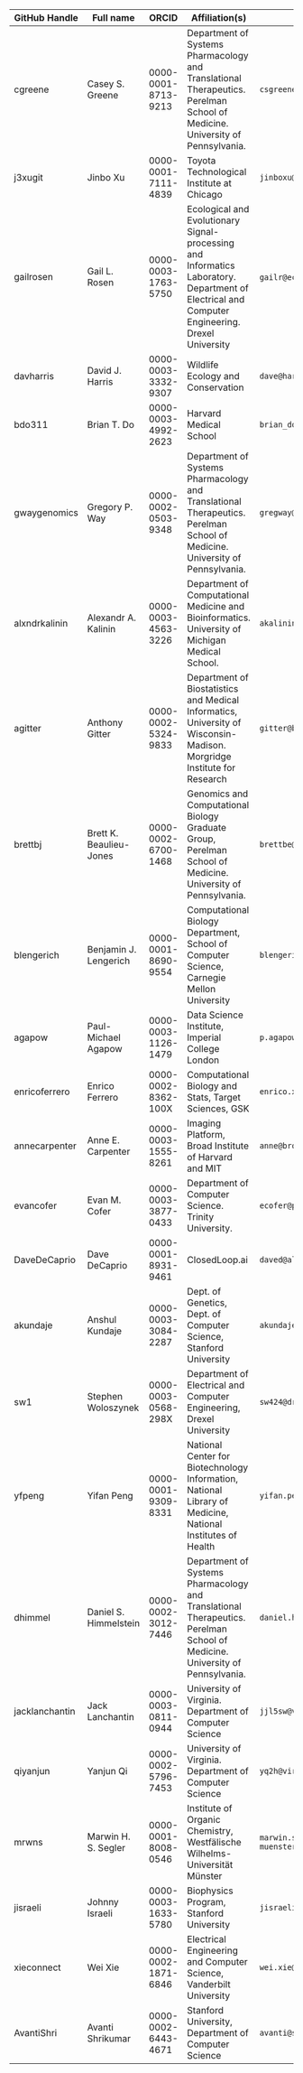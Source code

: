 | GitHub Handle | Full name | ORCID  | Affiliation(s)  | Email | Approve | Grants to Cite |
|---------------|-----------|--------|-----------------|-------|---------|----------------|
| cgreene | Casey S. Greene | 0000-0001-8713-9213 | Department of Systems Pharmacology and Translational Therapeutics. Perelman School of Medicine. University of Pennsylvania. | `csgreene@upenn.edu` | Yes | Gordon and Betty Moore Foundation GBMF 4552 |
| j3xugit | Jinbo Xu | 0000-0001-7111-4839 | Toyota Technological Institute at Chicago | `jinboxu@gmail.com` | yes | NIH R01GM089753,  NSF/BIO-1564955 |
| gailrosen | Gail L. Rosen | 0000-0003-1763-5750 | Ecological and Evolutionary Signal-processing and Informatics Laboratory.  Department of Electrical and Computer Engineering. Drexel University | `gailr@ece.drexel.edu` | Yes | NSF 1245632 |
| davharris | David J. Harris | 0000-0003-3332-9307 | Wildlife Ecology and Conservation | `dave@harris-research.me` | Yes  | Gordon and Betty Moore Foundation GBMF 4563 |
| bdo311 | Brian T. Do | 0000-0003-4992-2623 | Harvard Medical School | `brian_do@hms.harvard.edu` | Yes     | NIGMS T32GM007753  |
| gwaygenomics | Gregory P. Way | 0000-0002-0503-9348 | Department of Systems Pharmacology and Translational Therapeutics. Perelman School of Medicine. University of Pennsylvania. | `gregway@upenn.edu` | Yes | |
| alxndrkalinin | Alexandr A. Kalinin | 0000-0003-4563-3226 | Department of Computational Medicine and Bioinformatics. University of Michigan Medical School. | `akalinin@umich.edu` | Yes | |
| agitter | Anthony Gitter | 0000-0002-5324-9833 | Department of Biostatistics and Medical Informatics, University of Wisconsin-Madison. Morgridge Institute for Research | `gitter@biostat.wisc.edu` | Yes | NIH/NIAID U54AI117924 |
| brettbj | Brett K. Beaulieu-Jones | 0000-0002-6700-1468 | Genomics and Computational Biology Graduate Group, Perelman School of Medicine. University of Pennsylvania. | `brettbe@upenn.edu` | YES | NIH AI116794 |
| blengerich | Benjamin J. Lengerich | 0000-0001-8690-9554 | Computational Biology Department, School of Computer Science, Carnegie Mellon University | `blengeri@cs.cmu.edu` | Yes | |
| agapow | Paul-Michael Agapow | 0000-0003-1126-1479 | Data Science Institute, Imperial College London | `p.agapow@imperial.ac.uk` | Yes | |
| enricoferrero | Enrico Ferrero | 0000-0002-8362-100X | Computational Biology and Stats, Target Sciences, GSK | `enrico.x.ferrero@gsk.com` | Yes | |
| annecarpenter | Anne E. Carpenter | 0000-0003-1555-8261 | Imaging Platform, Broad Institute of Harvard and MIT | `anne@broadinstitute.org` | Yes | NIH R01GM089652 |
| evancofer | Evan M. Cofer | 0000-0003-3877-0433 | Department of Computer Science. Trinity University. | `ecofer@princeton.edu` | Yes | NSF MRI-ACI-1531594 |
| DaveDeCaprio | Dave DeCaprio | 0000-0001-8931-9461 | ClosedLoop.ai | `daved@alum.mit.edu` | Yes | |
| akundaje | Anshul Kundaje | 0000-0003-3084-2287 | Dept. of Genetics, Dept. of Computer Science, Stanford University | `akundaje@stanford.edu` | Yes | NIH DP2GM123485 |
| sw1 | Stephen Woloszynek | 0000-0003-0568-298X | Department of Electrical and Computer Engineering, Drexel University | `sw424@drexel.edu` | Yes | |
| yfpeng | Yifan Peng | 0000-0001-9309-8331 | National Center for Biotechnology Information, National Library of Medicine, National Institutes of Health | `yifan.peng@nih.gov` | Yes | National Institutes of Health Intramural Research Program and National Library of Medicine |
| dhimmel | Daniel S. Himmelstein | 0000-0002-3012-7446 | Department of Systems Pharmacology and Translational Therapeutics. Perelman School of Medicine. University of Pennsylvania. | `daniel.himmelstein@gmail.com` | Yes | Gordon and Betty Moore Foundation GBMF 4552 |
| jacklanchantin | Jack Lanchantin | 0000-0003-0811-0944 | University of Virginia. Department of Computer Science | `jjl5sw@virginia.edu` | Yes |  |
| qiyanjun | Yanjun Qi | 0000-0002-5796-7453 | University of Virginia. Department of Computer Science | `yq2h@virginia.edu` | Yes |  |
| mrwns | Marwin H. S. Segler | 0000-0001-8008-0546 | Institute of Organic Chemistry, Westfälische Wilhelms-Universität Münster | `marwin.segler@uni-muenster.de` | Yes |  |
| jisraeli | Johnny Israeli | 0000-0003-1633-5780 | Biophysics Program, Stanford University | `jisraeli@stanford.edu` | Yes |  |
| xieconnect | Wei Xie | 0000-0002-1871-6846 | Electrical Engineering and Computer Science, Vanderbilt University | `wei.xie@vanderbilt.edu` | Yes | |
| AvantiShri | Avanti Shrikumar | 0000-0002-6443-4671 | Stanford University, Department of Computer Science | `avanti@stanford.edu` | Yes |  |
